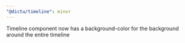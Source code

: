 ```yaml
---
"@dictu/timeline": minor
---
```


Timeline component now has a background-color for the background around the
entire timeline

